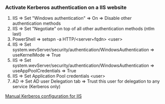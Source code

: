 ### Activate Kerberos authentication on a IIS website

1. IIS => Set "Windows authentication" => On => Disable other authentication methods
2. IIS => Set "Negotiate" on top of all other authentication methods (ntlm last)
3. PowerShell => setspn -a HTTP/<server+fqdn> <domain>\<user>
4. IIS => Set system.wevServer/security/authentication/WindowsAuthentication => useKernelMode => True
5. IIS => Set system.wevServer/security/authentication/WindowsAuthentication => useAppPoolCredentials => True
6. IIS => Set Application Pool credentials <domain>\<user>
7. AD => Set AD user Delegation tab => Trust this user for delegation to any service (Kerberos only)

[Manual Kerberos configuration for IIS](https://techcommunity.microsoft.com/t5/iis-support-blog/setting-up-kerberos-authentication-for-a-website-in-iis/ba-p/347882)
